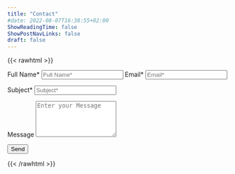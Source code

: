 ```yaml
---
title: "Contact"
#date: 2022-08-07T16:38:55+02:00
ShowReadingTime: false
ShowPostNavLinks: false
draft: false
---
```


{{< rawhtml >}}
  <link rel="stylesheet" href="/css/form.css">

  <script type="text/javascript">var submitted=false;</script>

  <iframe name="hidden_iframe" id="hidden_iframe" style="display:none;"
  onload="if(submitted) {window.location='/thankyou';}"></iframe>

  <form action="https://docs.google.com/forms/d/e/18IqVKDW2Og3_-jCCzW4SOk2vpa_FHFC_48lrO-UDGOE/formResponse"
  method="post" target="hidden_iframe" onsubmit="submitted=true;">
  </form>

  <form action="https://docs.google.com/forms/d/e/1FAIpQLScrKjGosDb4LOIJ9VBXe1JFAz6YITrcjwTgzKK42JQasbn2ew/formResponse" method="post" target="hidden_iframe" onsubmit="submitted=true">

  <label>Full Name*</label>
    <input type="text" placeholder="Full Name*" class="form-input" name="entry.1702893565" required>
  <label>Email*</label>
    <input type="email" placeholder="Email*" class="form-input" name="entry.1687760395" required>

  <label>Subject*</label>
    <input type="text" placeholder="Subject*" class="form-input" name="entry.677659559" required>

  <label>Message</label>
    <textarea rows="5" placeholder="Enter your Message" class="form-input" name="entry.1279725271" ></textarea>

  <button type="submit">Send</button>
  </form>
{{< /rawhtml >}}
